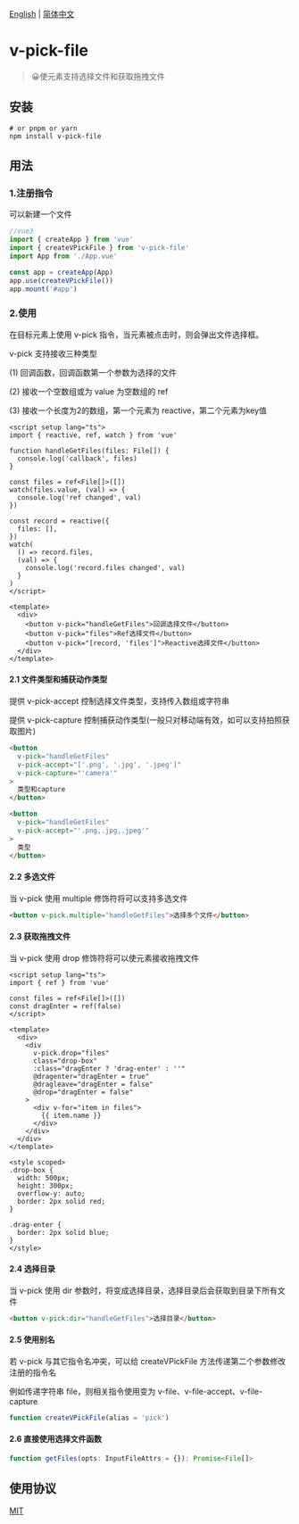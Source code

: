 [English](./README.md) | [简体中文](./README-zh-cn.md)

# v-pick-file

> 😀使元素支持选择文件和获取拖拽文件




## 安装

```
# or pnpm or yarn
npm install v-pick-file
```



## 用法

### 1.注册指令

可以新建一个文件

```js
//vue3
import { createApp } from 'vue'
import { createVPickFile } from 'v-pick-file'
import App from './App.vue'

const app = createApp(App)
app.use(createVPickFile())
app.mount('#app')
```



### 2.使用

在目标元素上使用 v-pick 指令，当元素被点击时，则会弹出文件选择框。

v-pick 支持接收三种类型

(1) 回调函数，回调函数第一个参数为选择的文件

(2) 接收一个空数组或为 value 为空数组的 ref

(3) 接收一个长度为2的数组，第一个元素为 reactive，第二个元素为key值

```vue
<script setup lang="ts">
import { reactive, ref, watch } from 'vue'

function handleGetFiles(files: File[]) {
  console.log('callback', files)
}

const files = ref<File[]>([])
watch(files.value, (val) => {
  console.log('ref changed', val)
})

const record = reactive({
  files: [],
})
watch(
  () => record.files,
  (val) => {
    console.log('record.files changed', val)
  }
)
</script>

<template>
  <div>
    <button v-pick="handleGetFiles">回调选择文件</button>
    <button v-pick="files">Ref选择文件</button>
    <button v-pick="[record, 'files']">Reactive选择文件</button>
  </div>
</template>
```

#### 2.1 文件类型和捕获动作类型

提供 v-pick-accept 控制选择文件类型，支持传入数组或字符串

提供 v-pick-capture 控制捕获动作类型(一般只对移动端有效，如可以支持拍照获取图片)

```html
<button 
  v-pick="handleGetFiles"
  v-pick-accept="['.png', '.jpg', '.jpeg']"
  v-pick-capture="'camera'"
>
  类型和capture
</button>

<button 
  v-pick="handleGetFiles"
  v-pick-accept="'.png,.jpg,.jpeg'"
>
  类型
</button>
```

#### 2.2 多选文件

当 v-pick 使用 multiple 修饰符将可以支持多选文件

```html
<button v-pick.multiple="handleGetFiles">选择多个文件</button>
```

#### 2.3 获取拖拽文件

当 v-pick 使用 drop 修饰符将可以使元素接收拖拽文件

```vue
<script setup lang="ts">
import { ref } from 'vue'

const files = ref<File[]>([])
const dragEnter = ref(false)
</script>

<template>
  <div>
    <div 
      v-pick.drop="files"
      class="drop-box"
      :class="dragEnter ? 'drag-enter' : ''"
      @dragenter="dragEnter = true"
      @dragleave="dragEnter = false"
      @drop="dragEnter = false"
    >
      <div v-for="item in files"> 
        {{ item.name }}
      </div>
    </div>
  </div>
</template>

<style scoped>
.drop-box {
  width: 500px;
  height: 300px;
  overflow-y: auto;
  border: 2px solid red;
}

.drag-enter {
  border: 2px solid blue;
}
</style>

```

#### 2.4 选择目录

当 v-pick 使用 dir 参数时，将变成选择目录，选择目录后会获取到目录下所有文件

```html
<button v-pick:dir="handleGetFiles">选择目录</button>
```

#### 2.5 使用别名

若 v-pick 与其它指令名冲突，可以给 createVPickFile 方法传递第二个参数修改注册的指令名

例如传递字符串 file，则相关指令使用变为 v-file、v-file-accept、v-file-capture

```ts
function createVPickFile(alias = 'pick')
```

#### 2.6 直接使用选择文件函数

```ts
function getFiles(opts: InputFileAttrs = {}): Promise<File[]>
```



## 使用协议

[MIT](http://opensource.org/licenses/MIT)
